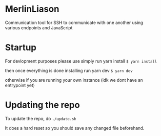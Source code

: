 # MerlinLiason
Communication tool for SSH to communicate with one another using various endpoints and JavaScript

# Startup
  For devlopment purposes please use simply run yarn install
  `$ yarn install`  
  
  then once everything is done installing run yarn dev 
  `$ yarn dev`  
  
  otherwise if you are running your own instance (idk we dont have an entrypoint yet)
# Updating the repo

To update the repo, do `./update.sh`

It does a hard reset so you should save any changed file beforehand.
